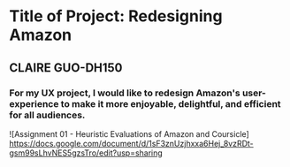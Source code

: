 # Title of Project: Redesigning Amazon
## CLAIRE GUO-DH150
### For my UX project, I would like to redesign Amazon's user-experience to make it more enjoyable, delightful, and efficient for all audiences. 
![Assignment 01 - Heuristic Evaluations of Amazon and Coursicle] https://docs.google.com/document/d/1sF3znUzjhxxa6Hej_8vzRDt-gsm99sLhvNES5gzsTro/edit?usp=sharing
